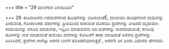 +++
title = "29 ಮಾಲೆಗಾರ ಸಿಳೀಮುಖನ"

+++
29. ಹೂವಾಡಿಗನು ಗಿಡಮರಗಳಿಂದ ಹೂವುಗಳನ್ನು ಬಿಡಿಸುವಂತೆÉ, ದುಂಬಿಯು ಹೂವುಗಳಿಂದ ಮಧುವನ್ನು ಹೀರುವಂತೆ, ಗೋಪಾಲಕರು ಪಶುಗಳನ್ನು ಪ್ರೀತಿಯಿಂದ ಸಾಕುವಂತೆ  ದೊರೆಯು ಪ್ರಜೆಗಳನ್ನು ಪೀಡಿಸದೆ ಮೃದುವಾಗಿ ಕಂದಾಯವನ್ನು ವಸೂಲಿ ಮಾಡಬೇಕು, ಇದ್ದಿಲು ಮಾಡುವವನು ಗಿಡ ಮರಗಳನ್ನು ನಾಶಮಾಡುವಂತೆ, ಕಣಜವು ಹೂಗಳನ್ನು ನಾಶ ಮಾಡುವಂತೆ  ಹುಲಿಯು ದನಗಳನ್ನು ಕೋಟಳೆಗೆ ಈಡು ಮಾಡಿದಂತೆ ಅರಸನು ಪ್ರಜೆಗಳನ್ನು ಹಿಂಸಿಸಿದರೆ,  ಪ್ರಜೆಗಳು ಕಂಗೆಟ್ಟು ಅರಸನ ಬಾಳಿಗೆ ತೊಂದರೆಯಾಗುತ್ತದೆ , ಅರಸನೇ ತಿಳಿ ಎಂದು ವಿದುರನು ಹೇಳಿದನು.